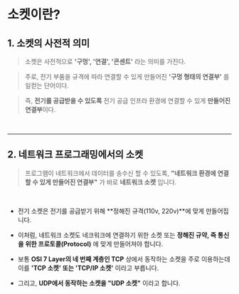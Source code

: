 # **소켓**이란?

## 1. 소켓의 **사전적 의미**
> 소켓은 사전적으로 **'구멍', '연결', '콘센트'** 라는 의미를 가진다.

> 주로, 전기 부품을 규격에 따라 연결할 수 있게 만들어진 **'구멍 형태의 연결부'** 를 일컫는 단어이다.

>즉, **전기를 공급받을 수 있도록** 전기 공급 인프라 환경에 연결할 수 있게 **만들어진 연결부**이다.

<br>

---
## 2. **네트워크 프로그래밍**에서의 소켓

> 프로그램이 네트워크에서 데이터를 송수신 할 수 있도록, **"네트워크 환경에 연결할 수 있게 만들어진 연결부"** 가 바로 **네트워크 소켓** 입니다.

<br>

- 전기 소켓은 전기를 공급받기 위해 **정해진 규격(110v, 220v)**에 맞게 만들어집니다.

- 이처럼, 네트워크 소켓도 네크워크에 연결하기 위한 소켓 또는 **정해진 규약, 즉 통신을 위한 프로토콜(Protocol)** 에 맞게 만들어져야 합니다.

- 보통 **OSI 7 Layer의 네 번째 계층인 TCP** 상에서 동작하는 소켓을 주로 이용하는데 이를 **'TCP 소켓' 또는 'TCP/IP 소켓'** 이라고 부릅니다.

- 그리고, **UDP에서 동작하는 소켓을 "UDP 소켓"** 이라고 합니다.